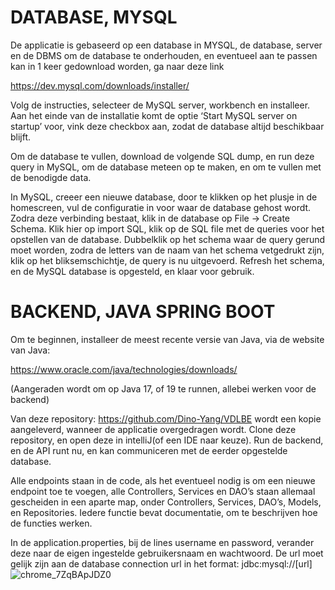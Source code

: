 <h1>DATABASE, MYSQL</h1> 

De applicatie is gebaseerd op een database in MYSQL, de database, server en de DBMS om de database te onderhouden, en eventueel aan te passen kan in 1 keer gedownload worden, ga naar deze link  

https://dev.mysql.com/downloads/installer/ 

Volg de instructies, selecteer de MySQL server, workbench en installeer. Aan het einde van de installatie komt de optie ‘Start MySQL server on startup’ voor, vink deze checkbox aan, zodat de database altijd beschikbaar blijft. 

Om de database te vullen, download de volgende SQL dump, en run deze query in MySQL, om de database meteen op te maken, en om te vullen met de benodigde data. 

In MySQL, creeer een nieuwe database, door te klikken op het plusje in de homescreen, vul de configuratie in voor waar de database gehost wordt. Zodra deze verbinding bestaat, klik in de database op File -> Create Schema. Klik hier op import SQL, klik op de SQL file met de queries voor het opstellen van de database. Dubbelklik op het schema waar de query gerund moet worden, zodra de letters van de naam van het schema vetgedrukt zijn, klik op het bliksemschichtje, de query is nu uitgevoerd. Refresh het schema, en de MySQL database is opgesteld, en klaar voor gebruik. 

<h1>BACKEND, JAVA SPRING BOOT</h1>

Om te beginnen, installeer de meest recente versie van Java, via de website van Java: 

https://www.oracle.com/java/technologies/downloads/ 

(Aangeraden wordt om op Java 17, of 19 te runnen, allebei werken voor de backend) 

Van deze repository: https://github.com/Dino-Yang/VDLBE wordt een kopie aangeleverd, wanneer de applicatie overgedragen wordt. Clone deze repository, en open deze in intelliJ(of een IDE naar keuze). Run de backend, en de API runt nu, en kan communiceren met de eerder opgestelde database. 

Alle endpoints staan in de code, als het eventueel nodig is om een nieuwe endpoint toe te voegen, alle Controllers, Services en DAO’s staan allemaal gescheiden in een aparte map, onder Controllers, Services, DAO’s, Models, en Repositories. Iedere functie bevat documentatie, om te beschrijven hoe de functies werken. 

In de application.properties, bij de lines username en password, verander deze naar de eigen ingestelde gebruikersnaam en wachtwoord. De url moet gelijk zijn aan de database connection url in het format: jdbc:mysql://[url] 
![chrome_7ZqBApJDZ0](https://user-images.githubusercontent.com/30380030/215520022-7e250b04-6461-41a3-b728-232cee78a869.png)

